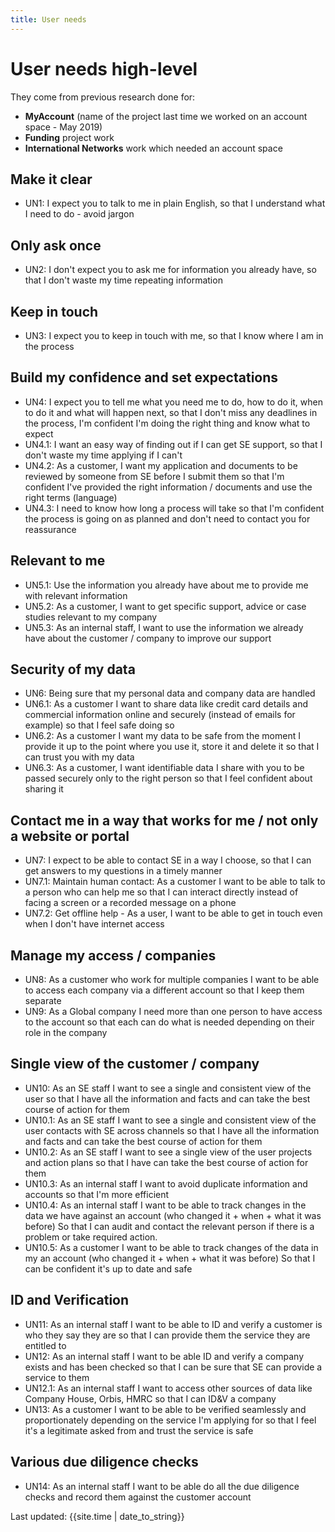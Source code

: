 ```yaml
---
title: User needs
---
```

# User needs high-level

They come from previous research done for:
- **MyAccount** (name of the project last time we worked on an account space - May 2019)
- **Funding** project work
- **International Networks** work which needed an account space

## Make it clear
- UN1: I expect you to talk to me in plain English, so that I understand what I need to do - avoid jargon

## Only ask once
- UN2: I don't expect you to ask me for information you already have, so that I don't waste my time repeating information

## Keep in touch
- UN3: I expect you to keep in touch with me, so that I know where I am in the process

## Build my confidence and set expectations
- UN4: I expect you to tell me what you need me to do, how to do it, when to do it and what will happen next, so that I don't miss any deadlines in the process, I'm confident I'm doing the right thing and know what to expect
- UN4.1: I want an easy way of finding out if I can get SE support, so that I don't waste my time applying if I can't
- UN4.2: As a customer, I want my application and documents to be reviewed by someone from SE before I submit them so that I'm confident I've provided the right information / documents and use the right terms  (language)
- UN4.3: I need to know how long a process will take so that I'm confident the process is going on as planned and don't need to contact you for reassurance

## Relevant to me
- UN5.1: Use the information you already have about me to provide me with relevant information
- UN5.2: As a customer, I want to get specific support, advice or case studies relevant to my company
- UN5.3: As an internal staff, I want to use the information we already have about the customer / company to improve our support

## Security of my data
- UN6: Being sure that my personal data and company data are handled
- UN6.1: As a customer I want to share data like credit card details and commercial information online and securely (instead of emails for example) so that I feel safe doing so
- UN6.2: As a customer I want  my data to be safe from the moment I provide it up to the point where you use it, store it and delete it so that I can trust you with my data
- UN6.3: As a customer, I want identifiable data I share with you to be passed securely only to the right person so that I feel confident about sharing it

## Contact me in a way that works for me / not only a website or portal
- UN7: I expect to be able to contact SE in a way I choose, so that I can get answers to my questions in a timely manner
- UN7.1: Maintain human contact: As a customer I want to be able to talk to a person who can help me so that I can interact directly instead of facing a screen or a recorded message on a phone
- UN7.2: Get offline help - As a user, I want to be able to get in touch even when I don't have internet access

## Manage my access / companies
- UN8: As a customer who work for multiple companies I want to be able to access each company via a different account so that I keep them separate
- UN9: As a Global company I need more than one person to have access to the account so that each can do what is needed depending on their role in the company
 
## Single view of the customer / company
- UN10: As an SE staff I want to see a single and consistent view of the user so that I have all the information and facts and can take the best course of action for them
- UN10.1: As an SE staff I want to see a single and consistent view of the user contacts with SE across channels so that I have all the information and facts and can take the best course of action for them
- UN10.2: As an SE staff I want to see a single view of the user projects and action plans so that I have can take the best course of action for them
- UN10.3: As an internal staff I want to avoid duplicate information and accounts so that I'm more efficient
- UN10.4: As an internal staff I want to be able to track changes in the data we have against an account (who changed it + when + what it was before) So that I can audit and contact the relevant person if there is a problem or take required action.
- UN10.5: As a customer I want to be able to track changes of the data in my  an account (who changed it + when + what it was before) So that I can be confident it's up to date and safe

## ID and Verification
- UN11: As an internal staff I want to be able to ID and verify a customer is who they say they are so that I can provide them the service they are entitled to
- UN12: As an internal staff I want to be able ID and verify a company exists and has been checked so that I can be sure that SE can provide a service to them
- UN12.1: As an internal staff I want to access other sources of data like Company House, Orbis, HMRC so that I can ID&V a company
- UN13: As a customer I want to be able to be verified seamlessly and proportionately depending on the service I'm applying for so that I feel it's a legitimate asked from and trust the service is safe

## Various due diligence checks
- UN14: As an internal staff I want to be able do all the due diligence checks and record them against the customer account

<div>Last updated: {{site.time | date_to_string}}</div>
